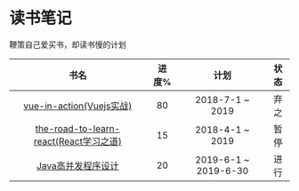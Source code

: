 # 读书笔记
鞭策自己爱买书，却读书慢的计划

书名 | 进度% | 计划 | 状态
:-: | :-: | :-: | :-:
|[vue-in-action(Vuejs实战)](vue-in-action) | 80 | 2018-7-1 ~ 2019 | 弃之
|[the-road-to-learn-react(React学习之道)](the-road-to-learn-react) | 15 | 2018-4-1 ~ 2019 | 暂停
|[Java高并发程序设计](java-high-concurrency) | 20 | 2019-6-1 ~ 2019-6-30 | 进行